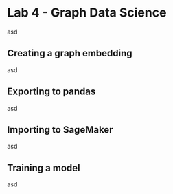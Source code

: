 # Lab 4 - Graph Data Science
asd

## Creating a graph embedding
asd

## Exporting to pandas
asd

## Importing to SageMaker
asd

## Training a model
asd
